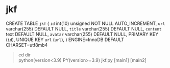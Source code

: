 # jkf 
CREATE TABLE `jkf` (
  `id` int(10) unsigned NOT NULL AUTO_INCREMENT,
  `url` varchar(255) DEFAULT NULL,
  `title` varchar(255) DEFAULT NULL,
  `content` text DEFAULT NULL,
  `avatar` varchar(255) DEFAULT NULL,
  PRIMARY KEY (`id`),
  UNIQUE KEY `url` (`url`),
) ENGINE=InnoDB DEFAULT CHARSET=utf8mb4  

>cd dir  
>python(version<3.9) PY(version>=3.9) jkf.py [main1] [main2]

